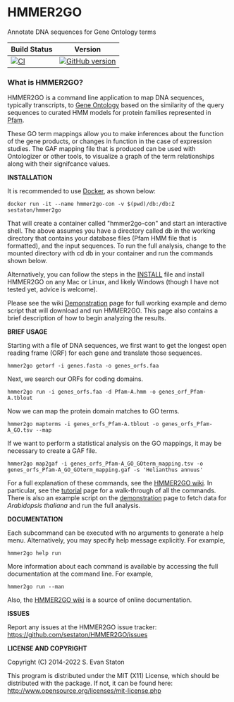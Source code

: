 HMMER2GO
========

Annotate DNA sequences for Gene Ontology terms

Build Status|Version
---|---
[![CI](https://github.com/sestaton/HMMER2GO/actions/workflows/main.yml/badge.svg)](https://github.com/sestaton/HMMER2GO/actions/workflows/main.yml) | [![GitHub version](https://badge.fury.io/gh/sestaton%2FHMMER2GO.svg)](https://badge.fury.io/gh/sestaton%2FMMER2GO)

### What is HMMER2GO?

HMMER2GO is a command line application to map DNA sequences, typically transcripts, to [Gene Ontology](http://geneontology.org/) based on the similarity of the query sequences to curated HMM models for protein families represented in [Pfam](http://pfam.xfam.org/).

These GO term mappings allow you to make inferences about the function of the gene products, or changes in function in the case of expression studies. The GAF mapping file that is produced can be used with Ontologizer or other tools, to visualize a graph of the term relationships along with their signifcance values.

**INSTALLATION**

It is recommended to use [Docker](https://www.docker.com), as shown below:

    docker run -it --name hmmer2go-con -v $(pwd)/db:/db:Z sestaton/hmmer2go

That will create a container called "hmmer2go-con" and start an interactive shell. The above assumes you have a directory called db in the working directory that contains your database files (Pfam HMM file that is formatted), and the input sequences. To run the full analysis, change to the mounted directory with cd db in your container and run the commands shown below.

Alternatively, you can follow the steps in the [INSTALL](https://github.com/sestaton/HMMER2GO/blob/master/INSTALL.md) file and install HMMER2GO on any Mac or Linux, and likely Windows (though I have not tested yet, advice is welcome).

Please see the wiki [Demonstration](https://github.com/sestaton/HMMER2GO/wiki/Demonstraton) page for full working example and demo script that will download and run HMMER2GO. This page also contains a brief description of how to begin analyzing the results.

**BRIEF USAGE**

Starting with a file of DNA sequences, we first want to get the longest open reading frame (ORF) for each gene and translate those sequences.

    hmmer2go getorf -i genes.fasta -o genes_orfs.faa

Next, we search our ORFs for coding domains. 

    hmmer2go run -i genes_orfs.faa -d Pfam-A.hmm -o genes_orf_Pfam-A.tblout

Now we can map the protein domain matches to GO terms.

    hmmer2go mapterms -i genes_orfs_Pfam-A.tblout -o genes_orfs_Pfam-A_GO.tsv --map

If we want to perform a statistical analysis on the GO mappings, it may be necessary to create a GAF file.

    hmmer2go map2gaf -i genes_orfs_Pfam-A_GO_GOterm_mapping.tsv -o genes_orfs_Pfam-A_GO_GOterm_mapping.gaf -s 'Helianthus annuus'

For a full explanation of these commands, see the [HMMER2GO wiki](https://github.com/sestaton/HMMER2GO/wiki). In particular, see the [tutorial](https://github.com/sestaton/HMMER2GO/wiki/Tutorial) page for a walk-through of all the commands. There is also an example script on the [demonstration](https://github.com/sestaton/HMMER2GO/wiki/Demonstraton) page to fetch data for _Arabidopsis thaliana_ and run the full analysis.

**DOCUMENTATION**

Each subcommand can be executed with no arguments to generate a help menu. Alternatively, you may specify help message explicitly. For example,

    hmmer2go help run

More information about each command is available by accessing the full documentation at the command line. For example,

    hmmer2go run --man

Also, the [HMMER2GO wiki](https://github.com/sestaton/HMMER2GO/wiki) is a source of online documentation.

**ISSUES**

Report any issues at the HMMER2GO issue tracker: https://github.com/sestaton/HMMER2GO/issues

**LICENSE AND COPYRIGHT**

Copyright (C) 2014-2022 S. Evan Staton

This program is distributed under the MIT (X11) License, which should be distributed with the package. 
If not, it can be found here: http://www.opensource.org/licenses/mit-license.php
